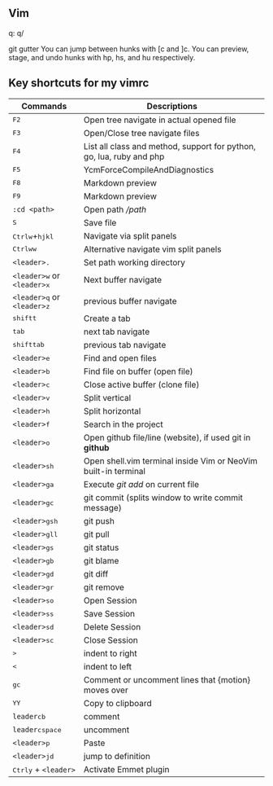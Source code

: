 ## Vim
q:
q/

git gutter
You can jump between hunks with [c and ]c. You can preview, stage, and undo hunks with <leader>hp, <leader>hs, and <leader>hu respectively.

## Key shortcuts for my vimrc

Commands | Descriptions
-------- | ------------
<kbd>F2</kbd>  | Open tree navigate in actual opened file
<kbd>F3</kbd>  | Open/Close tree navigate files
<kbd>F4</kbd> | List all class and method, support for python, go, lua, ruby and php
<kbd>F5</kbd> | YcmForceCompileAndDiagnostics
<kbd>F8</kbd> | Markdown preview
<kbd>F9</kbd> | Markdown preview
`:cd <path>` | Open path */path*
<kbd>S</kbd> | Save file
<kbd>Ctrl</kbd><kbd>w</kbd>+<kbd>h</kbd><kbd>j</kbd><kbd>k</kbd><kbd>l</kbd> | Navigate via split panels
<kbd>Ctrl</kbd><kbd>w</kbd><kbd>w</kbd> | Alternative navigate vim split panels
`<leader>`<kbd>.</kbd> | Set path working directory
`<leader>`<kbd>w</kbd> or `<leader>`<kbd>x</kbd> | Next buffer navigate
`<leader>`<kbd>q</kbd> or `<leader>`<kbd>z</kbd> | previous buffer navigate
<kbd>shift</kbd><kbd>t</kbd> | Create a tab
<kbd>tab</kbd> | next tab navigate
<kbd>shift</kbd><kbd>tab</kbd> | previous tab navigate
`<leader>`<kbd>e</kbd> | Find and open files
`<leader>`<kbd>b</kbd> | Find file on buffer (open file)
`<leader>`<kbd>c</kbd> | Close active buffer (clone file)
`<leader>`<kbd>v</kbd> | Split vertical
`<leader>`<kbd>h</kbd> | Split horizontal
`<leader>`<kbd>f</kbd> | Search in the project
`<leader>`<kbd>o</kbd> | Open github file/line (website), if used git in **github**
`<leader>`<kbd>s</kbd><kbd>h</kbd> | Open shell.vim terminal inside Vim or NeoVim built-in terminal
`<leader>`<kbd>g</kbd><kbd>a</kbd> | Execute *git add* on current file
`<leader>`<kbd>g</kbd><kbd>c</kbd> | git commit (splits window to write commit message)
`<leader>`<kbd>g</kbd><kbd>s</kbd><kbd>h</kbd> | git push
`<leader>`<kbd>g</kbd><kbd>l</kbd><kbd>l</kbd> | git pull
`<leader>`<kbd>g</kbd><kbd>s</kbd> | git status
`<leader>`<kbd>g</kbd><kbd>b</kbd> | git blame
`<leader>`<kbd>g</kbd><kbd>d</kbd> | git diff
`<leader>`<kbd>g</kbd><kbd>r</kbd> | git remove
`<leader>`<kbd>s</kbd><kbd>o</kbd> | Open Session
`<leader>`<kbd>s</kbd><kbd>s</kbd> | Save Session
`<leader>`<kbd>s</kbd><kbd>d</kbd> | Delete Session
`<leader>`<kbd>s</kbd><kbd>c</kbd> | Close Session
<kbd>></kbd> | indent to right
<kbd><</kbd> | indent to left
<kbd>g</kbd><kbd>c</kbd> | Comment or uncomment lines that {motion} moves over
<kbd>Y</kbd><kbd>Y</kbd> | Copy to clipboard
`leader`<kbd>cb</kbd> | comment
`leader`<kbd>c</kbd><kbd>space</kbd> | uncomment
`<leader>`<kbd>p</kbd> | Paste
`<leader>`<kbd>j</kbd><kbd>d</kbd> | jump to definition
<kbd>Ctrl</kbd><kbd>y</kbd> + `<leader>` | Activate Emmet plugin
</details>

